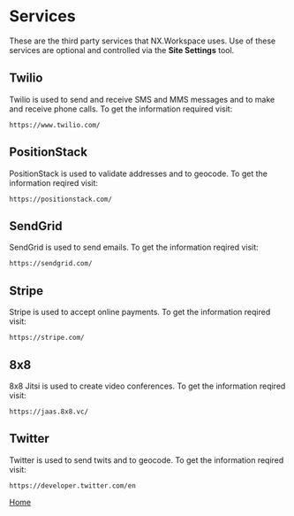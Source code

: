 # Services

These are the third party services that NX.Workspace uses.  Use of these services are optional and controlled via
the **Site Settings** tool.

## Twilio

Twilio is used to send and receive SMS and MMS messages and to make and receive phone calls.  To get the information
required visit:

```
https://www.twilio.com/
```

## PositionStack

PositionStack is used to validate addresses and to geocode.  To get the information reqired visit:

```
https://positionstack.com/
```

## SendGrid

SendGrid is used to send emails.  To get the information reqired visit:

```
https://sendgrid.com/
```

## Stripe

Stripe is used to accept online payments.  To get the information reqired visit:

```
https://stripe.com/
```

## 8x8

8x8 Jitsi is used to create video conferences.  To get the information reqired visit:

```
https://jaas.8x8.vc/
```

## Twitter

Twitter is used to send twits and to geocode.  To get the information reqired visit:

```
https://developer.twitter.com/en
```


[Home](../README.md)

